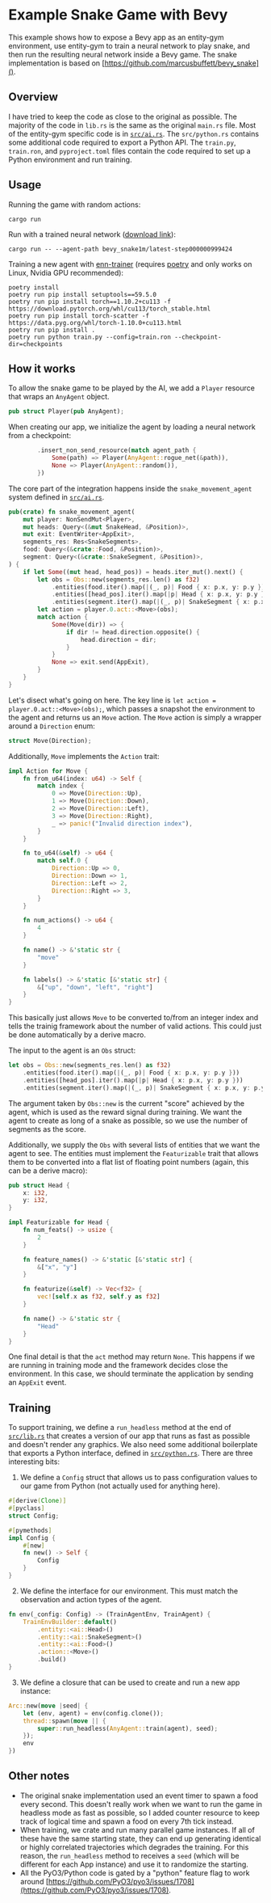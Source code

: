 # Example Snake Game with Bevy

This example shows how to expose a Bevy app as an entity-gym environment, use entity-gym to train a neural network to play snake, and then run the resulting neural network inside a Bevy game.
The snake implementation is based on [https://github.com/marcusbuffett/bevy_snake]().

## Overview

I have tried to keep the code as close to the original as possible.
The majority of the code in `lib.rs` is the same as the original `main.rs` file.
Most of the entity-gym specific code is in [`src/ai.rs`](src/ai.rs).
The `src/python.rs` contains some additional code required to export a Python API. The `train.py`, `train.ron`, and `pyproject.toml` files contain the code required to set up a Python environment and run training.

## Usage

Running the game with random actions:

```shell
cargo run
```

Run with a trained neural network ([download link](https://www.dropbox.com/sh/laja5te8t9uojnw/AADqDndrEOzRgtoVzv8EK8Voa?dl=0)):

```shell
cargo run -- --agent-path bevy_snake1m/latest-step000000999424
```

Training a new agent with [enn-trainer](https://github.com/entity-neural-network/enn-trainer) (requires [poetry](https://python-poetry.org/) and only works on Linux, Nvidia GPU recommended):

```shell
poetry install
poetry run pip install setuptools==59.5.0
poetry run pip install torch==1.10.2+cu113 -f https://download.pytorch.org/whl/cu113/torch_stable.html
poetry run pip install torch-scatter -f https://data.pyg.org/whl/torch-1.10.0+cu113.html
poetry run pip install .
poetry run python train.py --config=train.ron --checkpoint-dir=checkpoints
```

## How it works

To allow the snake game to be played by the AI, we add a `Player` resource that wraps an `AnyAgent` object.

```rust
pub struct Player(pub AnyAgent);
```

When creating our app, we initialize the agent by loading a neural network from a checkpoint:

```rust
        .insert_non_send_resource(match agent_path {
            Some(path) => Player(AnyAgent::rogue_net(&path)),
            None => Player(AnyAgent::random()),
        })
```

The core part of the integration happens inside the `snake_movement_agent` system defined in [`src/ai.rs`](src/ai.rs).

```rust
pub(crate) fn snake_movement_agent(
    mut player: NonSendMut<Player>,
    mut heads: Query<(&mut SnakeHead, &Position)>,
    mut exit: EventWriter<AppExit>,
    segments_res: Res<SnakeSegments>,
    food: Query<(&crate::Food, &Position)>,
    segment: Query<(&crate::SnakeSegment, &Position)>,
) {
    if let Some((mut head, head_pos)) = heads.iter_mut().next() {
        let obs = Obs::new(segments_res.len() as f32)
            .entities(food.iter().map(|(_, p)| Food { x: p.x, y: p.y }))
            .entities([head_pos].iter().map(|p| Head { x: p.x, y: p.y }))
            .entities(segment.iter().map(|(_, p)| SnakeSegment { x: p.x, y: p.y }));
        let action = player.0.act::<Move>(obs);
        match action {
            Some(Move(dir)) => {
                if dir != head.direction.opposite() {
                    head.direction = dir;
                }
            }
            None => exit.send(AppExit),
        }
    }
}
```

Let's disect what's going on here.
The key line is `let action = player.0.act::<Move>(obs);`, which passes a snapshot the environment to the agent and returns us an `Move` action.
The `Move` action is simply a wrapper around a `Direction` enum:

```rust
struct Move(Direction);
```

Additionally, `Move` implements the `Action` trait:

```rust
impl Action for Move {
    fn from_u64(index: u64) -> Self {
        match index {
            0 => Move(Direction::Up),
            1 => Move(Direction::Down),
            2 => Move(Direction::Left),
            3 => Move(Direction::Right),
            _ => panic!("Invalid direction index"),
        }
    }

    fn to_u64(&self) -> u64 {
        match self.0 {
            Direction::Up => 0,
            Direction::Down => 1,
            Direction::Left => 2,
            Direction::Right => 3,
        }
    }

    fn num_actions() -> u64 {
        4
    }

    fn name() -> &'static str {
        "move"
    }

    fn labels() -> &'static [&'static str] {
        &["up", "down", "left", "right"]
    }
}
```

This basically just allows `Move` to be converted to/from an integer index and tells the trainig framework about the number of valid actions.
This could just be done automatically by a derive macro.

The input to the agent is an `Obs` struct:

```rust
let obs = Obs::new(segments_res.len() as f32)
    .entities(food.iter().map(|(_, p)| Food { x: p.x, y: p.y }))
    .entities([head_pos].iter().map(|p| Head { x: p.x, y: p.y }))
    .entities(segment.iter().map(|(_, p)| SnakeSegment { x: p.x, y: p.y }));
```

The argument taken by `Obs::new` is the current "score" achieved by the agent, which is used as the reward signal during training.
We want the agent to create as long of a snake as possible, so we use the number of segments as the score.

Additionally, we supply the `Obs` with several lists of entities that we want the agent to see.
The entities must implement the `Featurizable` trait that allows them to be converted into a flat list of floating point numbers (again, this can be a derive macro):

```rust
pub struct Head {
    x: i32,
    y: i32,
}

impl Featurizable for Head {
    fn num_feats() -> usize {
        2
    }

    fn feature_names() -> &'static [&'static str] {
        &["x", "y"]
    }

    fn featurize(&self) -> Vec<f32> {
        vec![self.x as f32, self.y as f32]
    }

    fn name() -> &'static str {
        "Head"
    }
}
```

One final detail is that the `act` method may return `None`.
This happens if we are running in training mode and the framework decides close the environment.
In this case, we should terminate the application  by sending an `AppExit` event.

## Training

To support training, we define a `run_headless` method at the end of [`src/lib.rs`](src/lib.rs) that creates a version of our app that runs as fast as possible and doesn't render any graphics.
We also need some additional boilerplate that exports a Python interface, defined in [`src/python.rs`](src/python.rs). There are three interesting bits:

1. We define a `Config` struct that allows us to pass configuration values to our game from Python (not actually used for anything here).

```rust
#[derive(Clone)]
#[pyclass]
struct Config;

#[pymethods]
impl Config {
    #[new]
    fn new() -> Self {
        Config
    }
}
```

2. We define the interface for our environment. This must match the observation and action types of the agent.

```rust
fn env(_config: Config) -> (TrainAgentEnv, TrainAgent) {
    TrainEnvBuilder::default()
        .entity::<ai::Head>()
        .entity::<ai::SnakeSegment>()
        .entity::<ai::Food>()
        .action::<Move>()
        .build()
}
```

3. We define a closure that can be used to create and run a new app instance:

```rust
Arc::new(move |seed| {
    let (env, agent) = env(config.clone());
    thread::spawn(move || {
        super::run_headless(AnyAgent::train(agent), seed);
    });
    env
})
```

## Other notes

- The original snake implementation used an event timer to spawn a food every second.
  This doesn't really work when we want to run the game in headless mode as fast as possible, so I added counter resource to keep track of logical time and spawn a food on every 7th tick instead.
- When training, we crate and run many parallel game instances.
  If all of these have the same starting state, they can end up generating identical or highly correlated trajectories which degrades the training.
  For this reason, the `run_headless` method to receives a `seed` (which will be different for each App instance) and use it to randomize the starting.
- All the PyO3/Python code is gated by a "python" feature flag to work around [https://github.com/PyO3/pyo3/issues/1708](https://github.com/PyO3/pyo3/issues/1708).

